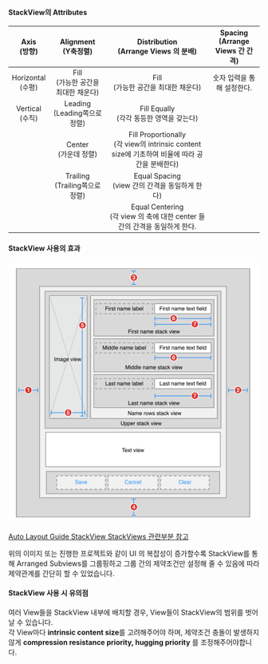 #### StackView의 Attributes
|Axis<br>(방향)|Alignment<br>(Y축정렬)|Distribution<br>(Arrange Views 의 분배)|Spacing<br>(Arrange Views 간 간격)|
|:-:|:-:|:-:|:-:|
|Horizontal<br>(수평)|Fill<br>(가능한 공간을 최대한 채운다)|Fill<br>(가능한 공간을 최대한 채운다)| 숫자 입력을 통해 설정한다.|
|Vertical<br>(수직)|Leading<br>(Leading쪽으로 정렬)|Fill Equally<br>(각각 동등한 영역을 갖는다)||
||Center<br>(가운데 정렬)|Fill Proportionally<br>(각 view의 intrinsic content size에 기초하여 비율에 따라 공간을 분배한다)||
||Trailing<br>(Trailing쪽으로 정렬)|Equal Spacing<br>(view 간의 간격을 동일하게 한다)||
|||Equal Centering<br>(각 view 의 축에 대한 center 들 간의 간격을 동일하게 한다.||

#### StackView 사용의 효과
<img src = "/image/Expo1900_ScrollViewStoryboard3.png" width = 500px>

[Auto Layout Guide StackView StackViews 관련부분 참고](https://developer.apple.com/library/archive/documentation/UserExperience/Conceptual/AutolayoutPG/LayoutUsingStackViews.html)

위의 이미지 또는 진행한 프로젝트와 같이 UI 의 복잡성이 증가할수록 StackView를 통해 Arranged Subviews를 그룹핑하고 그룹 간의 제약조건만 설정해 줄 수 있음에 따라 제약관계를 간단히 할 수 있었습니다.

#### StackView 사용 시 유의점
여러 View들을 StackView 내부에 배치할 경우, View들이 StackView의 범위를 벗어날 수 있습니다. <br>각 View마다 <b>intrinsic content size</b>를 고려해주어야 하며, 제약조건 충돌이 발생하지 않게 <b>compression resistance priority, hugging priority</b> 를 조정해주어야합니다.
